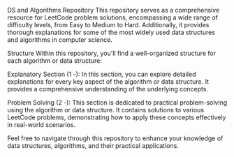 DS and Algorithms Repository
This repository serves as a comprehensive resource for LeetCode problem solutions, encompassing a wide range of difficulty levels, from Easy to Medium to Hard. Additionally, it provides thorough explanations for some of the most widely used data structures and algorithms in computer science.

Structure
Within this repository, you'll find a well-organized structure for each algorithm or data structure:

Explanatory Section (1 -): In this section, you can explore detailed explanations for every key aspect of the algorithm or data structure. It provides a comprehensive understanding of the underlying concepts.

Problem Solving (2 -): This section is dedicated to practical problem-solving using the algorithm or data structure. It contains solutions to various LeetCode problems, demonstrating how to apply these concepts effectively in real-world scenarios.

Feel free to navigate through this repository to enhance your knowledge of data structures, algorithms, and their practical applications.
